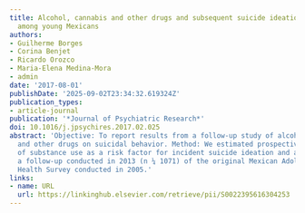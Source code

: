 ```yaml
---
title: Alcohol, cannabis and other drugs and subsequent suicide ideation and attempt
  among young Mexicans
authors:
- Guilherme Borges
- Corina Benjet
- Ricardo Orozco
- Maria-Elena Medina-Mora
- admin
date: '2017-08-01'
publishDate: '2025-09-02T23:34:32.619324Z'
publication_types:
- article-journal
publication: '*Journal of Psychiatric Research*'
doi: 10.1016/j.jpsychires.2017.02.025
abstract: 'Objective: To report results from a follow-up study of alcohol, cannabis
  and other drugs on suicidal behavior. Method: We estimated prospective associations
  of substance use as a risk factor for incident suicide ideation and attempt, from
  a follow-up conducted in 2013 (n ¼ 1071) of the original Mexican Adolescent Mental
  Health Survey conducted in 2005.'
links:
- name: URL
  url: https://linkinghub.elsevier.com/retrieve/pii/S0022395616304253
---
```

